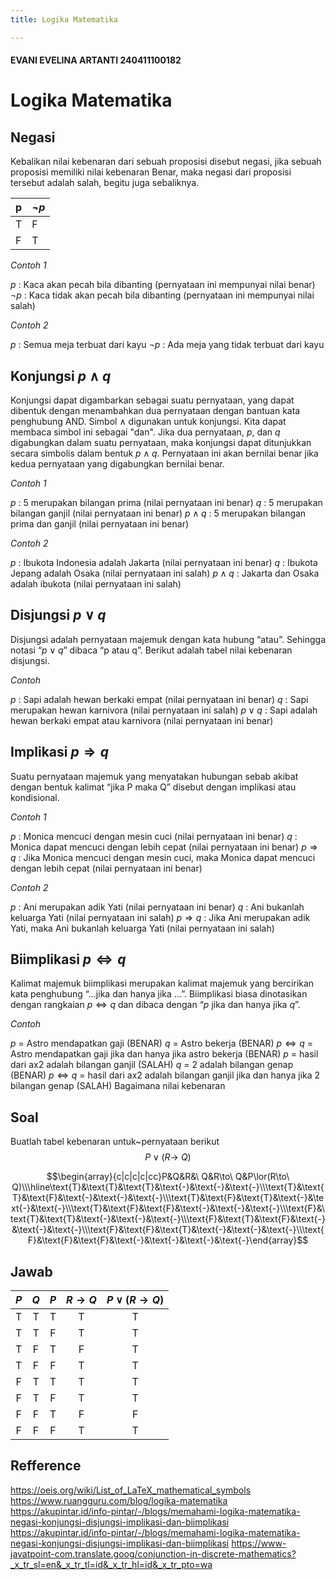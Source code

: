 ```yaml
---
title: Logika Matematika

---
```


#### EVANI EVELINA ARTANTI 240411100182


# Logika Matematika

## Negasi
Kebalikan nilai kebenaran dari sebuah proposisi disebut negasi, jika sebuah proposisi memiliki nilai kebenaran Benar, maka negasi dari proposisi tersebut adalah salah, begitu juga sebaliknya.

| p | $\neg p$ |
| -------- | -------- |
| T     | F     |
| F     | T     |

_Contoh 1_

$p$ : Kaca akan pecah bila dibanting (pernyataan ini mempunyai nilai benar)
$\neg p$ : Kaca tidak akan pecah bila dibanting (pernyataan ini mempunyai nilai salah)

_Contoh 2_

$p$ : Semua meja terbuat dari kayu
$\neg p$ : Ada meja yang tidak terbuat dari kayu

## Konjungsi $p \wedge q$
Konjungsi dapat digambarkan sebagai suatu pernyataan, yang dapat dibentuk dengan menambahkan dua pernyataan dengan bantuan kata penghubung AND. Simbol $\wedge$ digunakan untuk konjungsi. Kita dapat membaca simbol ini sebagai "dan". Jika dua pernyataan, $p$, dan $q$ digabungkan dalam suatu pernyataan, maka konjungsi dapat ditunjukkan secara simbolis dalam bentuk $p \wedge q$. Pernyataan ini akan bernilai benar jika kedua pernyataan yang digabungkan bernilai benar.

_Contoh 1_

$p$ : 5 merupakan bilangan prima (nilai pernyataan ini benar)
$q$ : 5 merupakan bilangan ganjil (nilai pernyataan ini benar)
$p \wedge q$ : 5 merupakan bilangan prima dan ganjil (nilai pernyataan ini benar)

_Contoh 2_

$p$ : Ibukota Indonesia adalah Jakarta (nilai pernyataan ini benar) 
$q$ : Ibukota Jepang adalah Osaka (nilai pernyataan ini salah)
$p \wedge q$ : Jakarta dan Osaka adalah ibukota (nilai pernyataan ini salah)

## Disjungsi $p \vee q$
Disjungsi adalah pernyataan majemuk dengan kata hubung “atau”. Sehingga notasi “$p \vee q$” dibaca “p atau q”. Berikut adalah tabel nilai kebenaran disjungsi.

_Contoh_

$p$ : Sapi adalah hewan berkaki empat (nilai pernyataan ini benar)
$q$ : Sapi merupakan hewan karnivora (nilai pernyataan ini salah)
$p \vee q$ : Sapi adalah hewan berkaki empat atau karnivora (nilai pernyataan ini benar)

## Implikasi $p \Longrightarrow q$
Suatu pernyataan majemuk yang menyatakan hubungan sebab akibat dengan bentuk kalimat “jika P maka Q” disebut dengan implikasi atau kondisional.

_Contoh 1_

$p$ : Monica mencuci dengan mesin cuci (nilai pernyataan ini benar)
$q$ : Monica dapat mencuci dengan lebih cepat (nilai pernyataan ini benar)
$p \Longrightarrow q$ : Jika Monica mencuci dengan mesin cuci, maka Monica dapat mencuci dengan lebih cepat (nilai pernyataan ini benar)

_Contoh 2_

$p$ : Ani merupakan adik Yati (nilai pernyataan ini benar)
$q$ : Ani bukanlah keluarga Yati (nilai pernyataan ini salah)
$p \Longrightarrow q$ : Jika Ani merupakan adik Yati, maka Ani bukanlah keluarga Yati (nilai pernyataan ini salah)



## Biimplikasi $p \Leftrightarrow q$
Kalimat majemuk biimplikasi merupakan kalimat majemuk yang bercirikan kata penghubung “...jika dan hanya jika …”. Biimplikasi biasa dinotasikan dengan rangkaian $p \Leftrightarrow q$ dan dibaca dengan “$p$ jika dan hanya jika $q$”.

_Contoh_

$p$ = Astro mendapatkan gaji (BENAR)
$q$ = Astro bekerja (BENAR)
$p \Leftrightarrow q$ = Astro mendapatkan gaji jika dan hanya jika astro bekerja (BENAR)
$p$ = hasil dari ax2 adalah bilangan ganjil (SALAH)
$q$ = 2 adalah bilangan genap (BENAR)
$p \Leftrightarrow q$ = hasil dari ax2 adalah bilangan ganjil jika dan hanya jika 2 bilangan genap
(SALAH)
Bagaimana nilai kebenaran



## Soal
Buatlah tabel kebenaran untuk~pernyataan berikut $$P\lor(R\to\ Q)$$

$$\begin{array}{c|c|c|c|cc}P&Q&R&\ Q&R\to\ Q&P\lor(R\to\ Q)\\\hline\text{Т}&\text{Т}&\text{Т}&\text{-}&\text{-}&\text{-}\\\text{Т}&\text{Т}&\text{F}&\text{-}&\text{-}&\text{-}\\\text{T}&\text{F}&\text{T}&\text{-}&\text{-}&\text{-}\\\text{T}&\text{F}&\text{F}&\text{-}&\text{-}&\text{-}\\\text{F}&\text{T}&\text{T}&\text{-}&\text{-}&\text{-}\\\text{F}&\text{T}&\text{F}&\text{-}&\text{-}&\text{-}\\\text{F}&\text{F}&\text{T}&\text{-}&\text{-}&\text{-}\\\text{F}&\text{F}&\text{F}&\text{-}&\text{-}&\text{-}&\text{-}\end{array}$$

## Jawab

| $P$ | $Q$ | $P$ | $R \to Q$ | $P \lor (R \to Q)$ |
|:-------:|:-------:|:-------:|:-------------:|:---------------------:|
|    T    |    T    |    T    |       T       |           T           |
|    T    |    T    |    F    |       T       |           T           |
|    T    |    F    |    T    |       F       |           T           |
|    T    |    F    |    F    |       T       |           T           |
|    F    |    T    |    T    |       T       |           T           |
|    F    |    T    |    F    |       T       |           T           |
|    F    |    F    |    T    |       F       |           F           |
|    F    |    F    |    F    |       T       |           T           |

## Refference
https://oeis.org/wiki/List_of_LaTeX_mathematical_symbols
https://www.ruangguru.com/blog/logika-matematika
https://akupintar.id/info-pintar/-/blogs/memahami-logika-matematika-negasi-konjungsi-disjungsi-implikasi-dan-biimplikasi
https://akupintar.id/info-pintar/-/blogs/memahami-logika-matematika-negasi-konjungsi-disjungsi-implikasi-dan-biimplikasi
https://www-javatpoint-com.translate.goog/conjunction-in-discrete-mathematics?_x_tr_sl=en&_x_tr_tl=id&_x_tr_hl=id&_x_tr_pto=wa